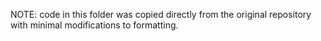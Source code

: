 NOTE:
code in this folder was copied directly from the original repository with minimal modifications to formatting.
